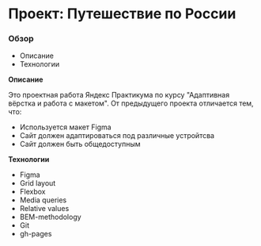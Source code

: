 # Проект: Путешествие по России

### Обзор
* Описание
* Технологии

**Описание**

Это проектная работа Яндекс Практикума по курсу "Адаптивная вёрстка и работа с макетом".
От предыдущего проекта отличается тем, что:
* Используется макет Figma
* Сайт должен адаптироваться под различные устройтсва
* Сайт должен быть общедоступным

**Технологии**

* Figma
* Grid layout
* Flexbox
* Media queries
* Relative values
* BEM-methodology
* Git
* gh-pages